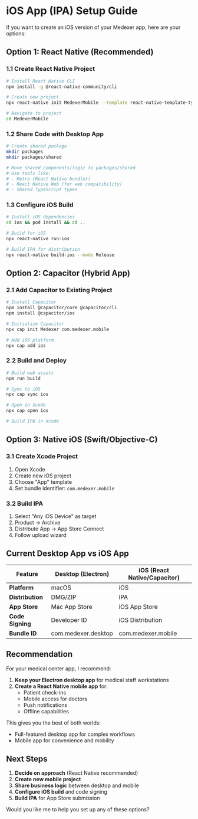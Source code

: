 # iOS App (IPA) Setup Guide

If you want to create an iOS version of your Medexer app, here are your options:

## Option 1: React Native (Recommended)

### 1.1 Create React Native Project

```bash
# Install React Native CLI
npm install -g @react-native-community/cli

# Create new project
npx react-native init MedexerMobile --template react-native-template-typescript

# Navigate to project
cd MedexerMobile
```

### 1.2 Share Code with Desktop App

```bash
# Create shared package
mkdir packages
mkdir packages/shared

# Move shared components/logic to packages/shared
# Use tools like:
# - Metro (React Native bundler)
# - React Native Web (for web compatibility)
# - Shared TypeScript types
```

### 1.3 Configure iOS Build

```bash
# Install iOS dependencies
cd ios && pod install && cd ..

# Build for iOS
npx react-native run-ios

# Build IPA for distribution
npx react-native build-ios --mode Release
```

## Option 2: Capacitor (Hybrid App)

### 2.1 Add Capacitor to Existing Project

```bash
# Install Capacitor
npm install @capacitor/core @capacitor/cli
npm install @capacitor/ios

# Initialize Capacitor
npx cap init Medexer com.medexer.mobile

# Add iOS platform
npx cap add ios
```

### 2.2 Build and Deploy

```bash
# Build web assets
npm run build

# Sync to iOS
npx cap sync ios

# Open in Xcode
npx cap open ios

# Build IPA in Xcode
```

## Option 3: Native iOS (Swift/Objective-C)

### 3.1 Create Xcode Project

1. Open Xcode
2. Create new iOS project
3. Choose "App" template
4. Set bundle identifier: `com.medexer.mobile`

### 3.2 Build IPA

1. Select "Any iOS Device" as target
2. Product → Archive
3. Distribute App → App Store Connect
4. Follow upload wizard

## Current Desktop App vs iOS App

| Feature          | Desktop (Electron)  | iOS (React Native/Capacitor) |
| ---------------- | ------------------- | ---------------------------- |
| **Platform**     | macOS               | iOS                          |
| **Distribution** | DMG/ZIP             | IPA                          |
| **App Store**    | Mac App Store       | iOS App Store                |
| **Code Signing** | Developer ID        | iOS Distribution             |
| **Bundle ID**    | com.medexer.desktop | com.medexer.mobile           |

## Recommendation

For your medical center app, I recommend:

1. **Keep your Electron desktop app** for medical staff workstations
2. **Create a React Native mobile app** for:
   - Patient check-ins
   - Mobile access for doctors
   - Push notifications
   - Offline capabilities

This gives you the best of both worlds:

- Full-featured desktop app for complex workflows
- Mobile app for convenience and mobility

## Next Steps

1. **Decide on approach** (React Native recommended)
2. **Create new mobile project**
3. **Share business logic** between desktop and mobile
4. **Configure iOS build** and code signing
5. **Build IPA** for App Store submission

Would you like me to help you set up any of these options?
